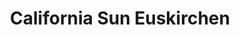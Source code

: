 ---
title: "California Sun Euskirchen"
url: /euskirchen/california-sun-euskirchen/
shop: Kosmetik
---